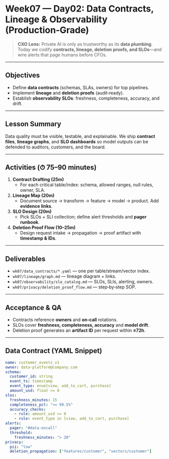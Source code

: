# Week07 — Day02: Data Contracts, Lineage & Observability (Production‑Grade)

> **CXO Lens:** Private AI is only as trustworthy as its **data plumbing**. Today we codify **contracts, lineage, deletion proofs, and SLOs**—and wire alerts that page humans before CFOs.

---

## Objectives
- Define **data contracts** (schemas, SLAs, owners) for top pipelines.
- Implement **lineage** and **deletion proofs** (audit‑ready).
- Establish **observability SLOs**: freshness, completeness, accuracy, and drift.

---

## Lesson Summary
Data quality must be visible, testable, and explainable. We ship **contract files**, **lineage graphs**, and **SLO dashboards** so model outputs can be defended to auditors, customers, and the board.

---

## Activities (⏱ 75–90 minutes)
1) **Contract Drafting (25m)**  
   - For each critical table/index: schema, allowed ranges, null rules, owner, SLA.
2) **Lineage Map (20m)**  
   - Document source → transform → feature → model → product. Add **evidence links**.
3) **SLO Design (20m)**  
   - Pick SLOs + SLI collection; define alert thresholds and **pager runbook**.
4) **Deletion Proof Flow (10–25m)**  
   - Design request intake → propagation → proof artifact with **timestamp & IDs**.

---

## Deliverables
- `wk07/data_contracts/*.yaml` — one per table/stream/vector index.
- `wk07/lineage/graph.md` — lineage diagram + links.
- `wk07/observability/slo_catalog.md` — SLOs, SLIs, alerting, owners.
- `wk07/privacy/deletion_proof_flow.md` — step‑by‑step SOP.

---

## Acceptance & QA
- Contracts reference **owners** and **on‑call** rotations.
- SLOs cover **freshness, completeness, accuracy** and **model drift**.
- Deletion proof generates an **artifact ID** per request within **≤72h**.

---

## Data Contract (YAML Snippet)
```yaml
name: customer_events_v1
owner: data-platform@company.com
schema:
  customer_id: string
  event_ts: timestamp
  event_type: enum[view, add_to_cart, purchase]
  amount_usd: float >= 0
slos:
  freshness_minutes: 15
  completeness_pct: ">= 99.5%"
  accuracy_checks:
    - rule: amount_usd >= 0
    - rule: event_type in [view, add_to_cart, purchase]
alerts:
  pager: "#data-oncall"
  threshold:
    freshness_minutes: "> 20"
privacy:
  pii: "low"
  deletion_propagation: ["features/customer", "vectors/customer"]
```

